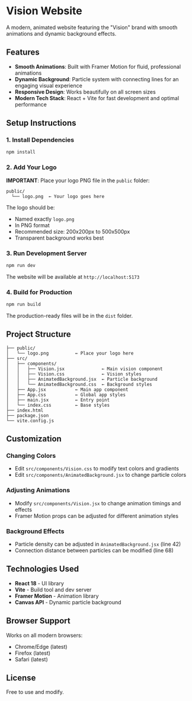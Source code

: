 # Vision Website

A modern, animated website featuring the "Vision" brand with smooth animations and dynamic background effects.

## Features

- **Smooth Animations**: Built with Framer Motion for fluid, professional animations
- **Dynamic Background**: Particle system with connecting lines for an engaging visual experience
- **Responsive Design**: Works beautifully on all screen sizes
- **Modern Tech Stack**: React + Vite for fast development and optimal performance

## Setup Instructions

### 1. Install Dependencies

```bash
npm install
```

### 2. Add Your Logo

**IMPORTANT**: Place your logo PNG file in the `public` folder:

```
public/
  └── logo.png  ← Your logo goes here
```

The logo should be:
- Named exactly `logo.png`
- In PNG format
- Recommended size: 200x200px to 500x500px
- Transparent background works best

### 3. Run Development Server

```bash
npm run dev
```

The website will be available at `http://localhost:5173`

### 4. Build for Production

```bash
npm run build
```

The production-ready files will be in the `dist` folder.

## Project Structure

```
├── public/
│   └── logo.png          ← Place your logo here
├── src/
│   ├── components/
│   │   ├── Vision.jsx              ← Main vision component
│   │   ├── Vision.css              ← Vision styles
│   │   ├── AnimatedBackground.jsx  ← Particle background
│   │   └── AnimatedBackground.css  ← Background styles
│   ├── App.jsx           ← Main app component
│   ├── App.css           ← Global app styles
│   ├── main.jsx          ← Entry point
│   └── index.css         ← Base styles
├── index.html
├── package.json
└── vite.config.js
```

## Customization

### Changing Colors
- Edit `src/components/Vision.css` to modify text colors and gradients
- Edit `src/components/AnimatedBackground.jsx` to change particle colors

### Adjusting Animations
- Modify `src/components/Vision.jsx` to change animation timings and effects
- Framer Motion props can be adjusted for different animation styles

### Background Effects
- Particle density can be adjusted in `AnimatedBackground.jsx` (line 42)
- Connection distance between particles can be modified (line 68)

## Technologies Used

- **React 18** - UI library
- **Vite** - Build tool and dev server
- **Framer Motion** - Animation library
- **Canvas API** - Dynamic particle background

## Browser Support

Works on all modern browsers:
- Chrome/Edge (latest)
- Firefox (latest)
- Safari (latest)

## License

Free to use and modify.


